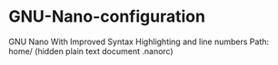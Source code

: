 # GNU-Nano-configuration
GNU Nano With Improved Syntax Highlighting and line numbers
Path: home/ (hidden plain text document .nanorc)
